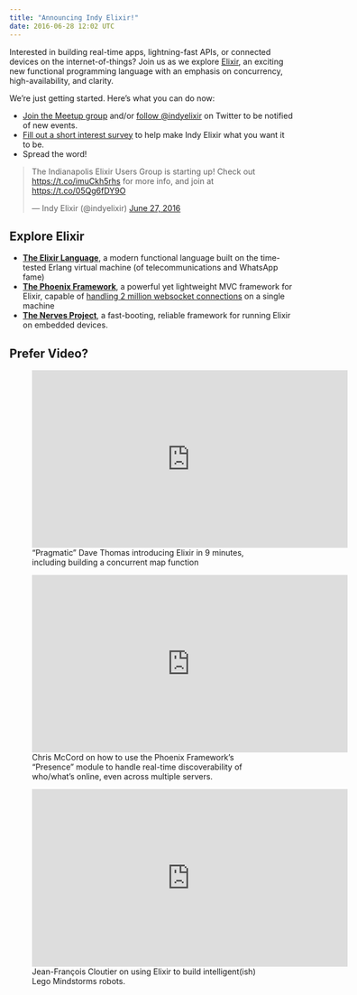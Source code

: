 ```yaml
---
title: "Announcing Indy Elixir!"
date: 2016-06-28 12:02 UTC
---
```


Interested in building real-time apps, lightning-fast APIs, or connected devices on the internet-of-things? Join us as we explore [Elixir](http://elixir-lang.org/), an exciting new functional programming language with an emphasis on concurrency, high-availability, and clarity.

We’re just getting started. Here’s what you can do now:

- [Join the Meetup group](http://www.meetup.com/indyelixir/) and/or [follow @indyelixir](https://twitter.com/indyelixir) on Twitter to be notified of new events.
- [Fill out a short interest survey](/survey) to help make Indy Elixir what you want it to be.
- Spread the word!

<blockquote class="twitter-tweet" data-lang="en"><p lang="en" dir="ltr">The Indianapolis Elixir Users Group is starting up! Check out <a href="https://t.co/imuCkh5rhs">https://t.co/imuCkh5rhs</a>  for more info, and join at <a href="https://t.co/05Qg6fDY9O">https://t.co/05Qg6fDY9O</a></p>&mdash; Indy Elixir (@indyelixir) <a href="https://twitter.com/indyelixir/status/747405722334310401">June 27, 2016</a></blockquote>
<script async src="//platform.twitter.com/widgets.js" charset="utf-8"></script>

## Explore Elixir

- **[The Elixir Language](http://elixir-lang.org)**, a modern functional language built on the time-tested Erlang virtual machine (of telecommunications and WhatsApp fame)
- **[The Phoenix Framework](http://www.phoenixframework.org/)**, a powerful yet lightweight MVC framework for Elixir, capable of [handling 2 million websocket connections](http://www.phoenixframework.org/blog/the-road-to-2-million-websocket-connections) on a single machine
- **[The Nerves Project](http://nerves-project.org/)**, a fast-booting, reliable framework for running Elixir on embedded devices.

## Prefer Video?

<figure>
  <div class="FlexVideo">
    <iframe width="560" height="315" src="https://www.youtube.com/embed/hht9s6nAAx8" frameborder="0" allowfullscreen></iframe>
  </div>
  <figcaption>“Pragmatic” Dave Thomas introducing Elixir in 9 minutes, including building a concurrent map function</figcaption>
</figure>

<figure>
  <div class="FlexVideo">
    <iframe width="560" height="315" src="https://www.youtube.com/embed/9dALrnCOLNE" frameborder="0" allowfullscreen></iframe>
  </div>
  <figcaption>Chris McCord on how to use the Phoenix Framework’s “Presence” module to handle real-time discoverability of who/what’s online, even across multiple servers.</figcaption>
</figure>

<figure>
  <div class="FlexVideo">
    <iframe width="560" height="315" src="https://www.youtube.com/embed/N_PXas9LtzU" frameborder="0" allowfullscreen></iframe>
  </div>
  <figcaption>Jean-François Cloutier on using Elixir to build intelligent(ish) Lego Mindstorms robots.</figcaption>
</figure>
